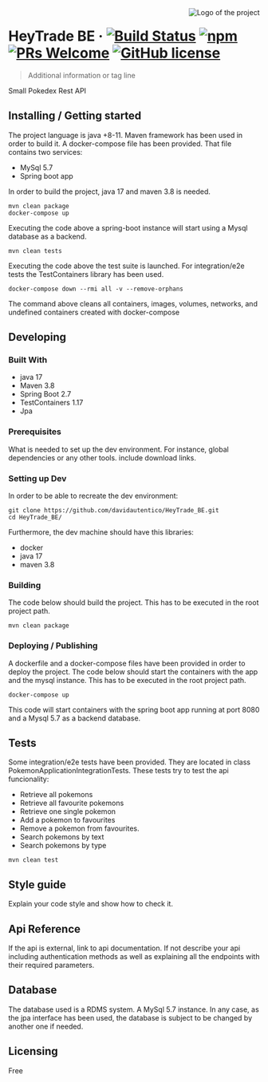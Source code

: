 <img src="./images/logo.sample.png" alt="Logo of the project" align="right">

# HeyTrade BE &middot; [![Build Status](https://img.shields.io/travis/npm/npm/latest.svg?style=flat-square)](https://travis-ci.org/npm/npm) [![npm](https://img.shields.io/npm/v/npm.svg?style=flat-square)](https://www.npmjs.com/package/npm) [![PRs Welcome](https://img.shields.io/badge/PRs-welcome-brightgreen.svg?style=flat-square)](http://makeapullrequest.com) [![GitHub license](https://img.shields.io/badge/license-MIT-blue.svg?style=flat-square)](https://github.com/your/your-project/blob/master/LICENSE)
> Additional information or tag line

Small Pokedex Rest API

## Installing / Getting started

The project language is java +8-11.
Maven framework has been used in order to build it.
A docker-compose file has been provided. That file contains two services:
- MySql 5.7
- Spring boot app

In order to build the project, java 17 and maven 3.8 is needed.

```shell
mvn clean package
docker-compose up
```

Executing the code above a spring-boot instance will start using a Mysql database as a backend.

```shell
mvn clean tests
```

Executing the code above the test suite is launched. For integration/e2e tests the TestContainers library has been used.

```shell
docker-compose down --rmi all -v --remove-orphans
```

The command above cleans all containers, images, volumes, networks, and undefined containers created with docker-compose

## Developing

### Built With
- java 17
- Maven 3.8
- Spring Boot 2.7
- TestContainers 1.17
- Jpa

### Prerequisites
What is needed to set up the dev environment. For instance, global dependencies or any other tools. include download links.


### Setting up Dev

In order to be able to recreate the dev environment:

```shell
git clone https://github.com/davidautentico/HeyTrade_BE.git
cd HeyTrade_BE/
```
Furthermore, the dev machine should have this libraries:

- docker
- java 17
- maven 3.8

### Building

The code below should build the project. This has to be executed in the root project path.

```shell
mvn clean package
```

### Deploying / Publishing
A dockerfile and a docker-compose files have been provided in order to deploy the project.
The code below should start the containers with the app and the mysql instance. This has to be executed in the root project path.

```shell
docker-compose up
```

This code will start containers with the spring boot app running at port 8080 and a Mysql 5.7 as a backend database.


## Tests

Some integration/e2e tests have been provided. They are located in class PokemonApplicationIntegrationTests.
These tests try to test the api funcionality:
- Retrieve all pokemons
- Retrieve all favourite pokemons
- Retrieve one single pokemon
- Add a pokemon to favourites
- Remove a pokemon from favourites.
- Search pokemons by text
- Search pokemons by type

```shell
mvn clean test
```

## Style guide

Explain your code style and show how to check it.

## Api Reference

If the api is external, link to api documentation. If not describe your api including authentication methods as well as explaining all the endpoints with their required parameters.


## Database

The database used is a RDMS system. A MySql 5.7 instance. 
In any case, as the jpa interface has been used, the database is subject to be changed by another one if needed.

## Licensing

Free